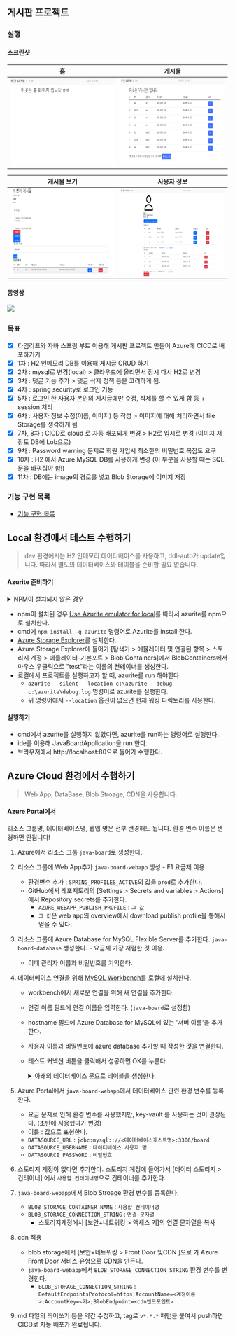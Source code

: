 ## 게시판 프로젝트

### 실행
#### 스크린샷
| 홈 |                     게시물                      |
|:--:|:--:|
|<img src="./docs/resources/running/1_home.png" width="400" height="200"/>| <img src="docs/resources/running/4_articles.png" width="400" height="200"/> |

| 게시물 보기 |                                 사용자 정보                                 | 
|:------:|:----------------------------------------------------------------------:|
| <img src="docs/resources/running/6_see_article.png" width="400" height="200"/>  | <img src="docs/resources/running/7_info.png" width="400" height="200"/> |

#### 동영상
<img src="./docs/resources/running/java-board-executable-video.gif" />

### 목표
- [x] 타임리프와 자바 스프링 부트 이용해 게시판 프로젝트 만들어 Azure에 CICD로 배포하기기
- [x] 1차 : H2 인메모리 DB를 이용해 게시글 CRUD 하기
- [x] 2차 : mysql로 변경(local) > 클라우드에 올리면서 잠시 다시 H2로 변경
- [x] 3차 : 댓글 기능 추가 > 댓글 삭제 정책 등을 고려하게 됨.
- [x] 4차 : spring security로 로그인 기능
- [x] 5차 : 로그인 한 사용자 본인의 게시글에만 수정, 삭제를 할 수 있게 함 등 + session 처리
- [x] 6차 : 사용자 정보 수정(이름, 이미지) 등 작성 > 이미지에 대해 처리하면서 file Storage를 생각하게 됨
- [x] 7차, 8차 : CICD로 cloud 로 자동 배포되게 변경 > H2로 임시로 변경 (이미지 저장도 DB에 Lob으로)
- [x] 9차 : Password warning 문제로 회원 가입시 최소한의 비밀번호 복잡도 요구
- [X] 10차 : H2 에서 Azure MySQL DB를 사용하게 변경 (이 부분을 사용할 때는 SQL 문을 바꿔줘야 함!)
- [X] 11차 : DB에는 image의 경로를 넣고 Blob Storage에 이미지 저장

### 기능 구현 목록
- [기능 구현 목록](docs/Feature-Implementation-List.md)

## Local 환경에서 테스트 수행하기
> dev 환경에서는 H2 인메모리 데이터베이스를 사용하고, ddl-auto가 update입니다.
> 따라서 별도의 데이터베이스와 테이블을 준비할 필요 없습니다.

#### Azurite 준비하기
<details>
  <summary> NPM이 설치되지 않은 경우</summary>
  <ol>
    <li> nvm 설치</li>
      <ul>
        <li>[nvm-windows](https://github.com/coreybutler/nvm-windows/releases)에서 Assets의 `nvm-setup.exe`를 다운받는다.</li>
        <li>다운로드한 파일을 실행시켜 라이센스 동의 후, 기본 작성된 설정값들을 유지해서 설치한다.</li>
        <li>설치가 잘 되었는지 확인하기 위해 cmd에서 `nvm -v` 명령어로 현재 버전을 확인한다.</li>
        <li>24년 5월 15일 기준 : `1.1.12` 버전이라 나온다.</li>
      </ul>
    <li> Node.js 설치 (npm 같이 설치됨)</li>
      <ul>
        <li>cmd에서 `nvm list available`을 입력해 이용가능한 Node.js 버전 목록 확인</li>
        <li>24.5.15 기준 가장 최신 LTS 버전인 `20.13.1`을 `nvm install 20.13.1` 명령어로 설치한다.</li>
        <li>`nvm list` 명령어로 설치되어 있는 nvm 버전 목록을 확인한다.</li>
        <li>`nvm use 20.13.1` 명령어로 이 버전을 사용하도록 한다. `nvm list` 명령어로 Node 설치된 목록 리스트 중 사용하는 버전을 확인한다.</li>
        <li>`node -v` 명령어로 현재 node.js 버전을 확인하고, `npm -v` 로 npm의 현재 버전을 확인한다.</li>
      </ul>
  </ol>
</details>

- npm이 설치된 경우 [Use Azurite emulator for local](https://learn.microsoft.com/en-us/azure/storage/common/storage-use-azurite?tabs=npm%2Cblob-storage)를 따라서 azurite를 npm으로 설치한다.
- cmd에 `npm install -g azurite` 명령어로 Azurite를 install 한다.
- [Azure Storage Explorer](https://azure.microsoft.com/en-us/products/storage/storage-explorer/)를 설치한다.
- Azure Storage Explorer에 들어가 [탐색기 > 에뮬레이터 및 연결된 항목 > 스토리지 계정 > 에뮬레이터-기본포트 > Blob Containers]에서 BlobContainers에서 마우스 우클릭으로 "test"라는 이름의 컨테이너를 생성한다.
- 로컬에서 프로젝트를 실행하고자 할 때, azurite를 run 해야한다.
  - `azurite --silent --location c:\azurite --debug c:\azurite\debug.log` 명령어로 azurite를 실행한다.
  - 위 명령어에서 `--location` 옵션이 없으면 현재 워킹 디렉토리를 사용한다.

#### 실행하기
- cmd에서 azurite를 실행하지 않았다면, azurite를 run하는 명령어로 실행한다.
- ide를 이용해 JavaBoardApplication을 run 한다.
- 브라우저에서 http://localhost:80으로 들어가 수행한다.

## Azure Cloud 환경에서 수행하기
> Web App, DataBase, Blob Stroage, CDN을 사용합니다.

#### Azure Portal에서
리소스 그룹명, 데이터베이스명, 웹앱 명은 전부 변경해도 됩니다. 환경 변수 이름은 변경하면 안됩니다!
1. Azure에서 리소스 그룹 `java-board`로 생성한다. 
2. 리소스 그룹에 Web App추가 `java-board-webapp` 생성 - F1 요금제 이용
   - 환경변수 추가 : `SPRING_PROFILES_ACTIVE`의 값을 `prod`로 추가한다.
   - GitHub에서 레포지토리의 [Settings > Secrets and variables > Actions]에서 Repository secrets를 추가한다.
     - `AZURE_WEBAPP_PUBLISH_PROFILE` : `그 값`
     - `그 값`은 web app의 overview에서 download publish profile을 통해서 얻을 수 있다.
3. 리소스 그룹에 Azure Database for MySQL Flexible Server를 추가한다. `java-board-database` 생성한다. - 요금제 가장 저렴한 것 이용.
   - 이때 관리자 이름과 비밀번호를 기억한다. 
4. 데이터베이스 연결을 위해 [MySQL Workbench](https://dev.mysql.com/downloads/workbench/)를 로컬에 설치한다.
   - workbench에서 새로운 연결을 위해 새 연결을 추가한다.
   - 연결 이름 필드에 연결 이름을 입력한다. (`java-board`로 설정함)
   - hostname 필드에 Azure Database for MySQL에 있는 '서버 이름'을 추가한다.
   - 사용자 이름과 비밀번호에 azure database 추가할 때 작성한 것을 연결한다.
   - 테스트 커넥션 버튼을 클릭해서 성공하면 OK를 누른다.
      <details>
        <summary>아래의 데이터베이스 문으로 테이블을 생성한다. </summary>
    
          CREATE DATABASE board;
          USE board;
          
          CREATE TABLE article(
          id BIGINT AUTO_INCREMENT PRIMARY KEY,
          title VARCHAR(255),
          content TEXT,
          writer VARCHAR(255),
          created_at DATETIME,
          updated_at DATETIME
          );
          
          CREATE TABLE comment(
          id BIGINT AUTO_INCREMENT PRIMARY KEY,
          writer VARCHAR(255),
          content TEXT,
          created_at DATETIME,
          updated_at DATETIME,
          article_id BIGINT,
          FOREIGN KEY (article_id) REFERENCES Article(id)
          );
          
          CREATE TABLE app_user (
          id BIGINT AUTO_INCREMENT PRIMARY KEY,
          email VARCHAR(45) UNIQUE NOT NULL,
          password VARCHAR(255),
          name VARCHAR(255),
          nickname VARCHAR(255),
          profile_image_url VARCHAR(255)
          );
          
          ALTER DATABASE board SET TIMEZONE = 'Korea Standard Time';
    
      </details>

5. Azure Portal에서 `java-board-webapp`에서 데이터베이스 관련 환경 변수를 등록한다. 
   - 요금 문제로 인해 환경 변수를 사용했지만, key-vault 를 사용하는 것이 권장된다. (초반에 사용했다가 변경)
   - 이름 : 값으로 표현한다.
   - `DATASOURCE_URL` : `jdbc:mysql:://<데이터베이스호스트명>:3306/board` 
   - `DATASOURCE_USERNAME` : `데이터베이스 사용자 명`
   - `DATASOURCE_PASSWORD` : `비밀번호` 
6. 스토리지 계정이 없다면 추가한다. 스토리지 계정에 들어가서 [데이터 스토리지 > 컨테이너] 에서 `사용할 컨테이너명`으로 컨테이너를 추가한다.
7. `java-board-webapp`에서 Blob Stroage 환경 변수를 등록한다.
   - `BLOB_STORAGE_CONTAINER_NAME` : `사용할 컨테이너명`
   - `BLOB_STORAGE_CONNECTION_STRING` : `연결 문자열`
     - 스토리지계정에서 [보안+네트워킹 > 액세스 키]의 연결 문자열을 복사
8. cdn 적용
   - blob storage에서 [보안+네트워킹 > Front Door 및CDN ]으로 가 Azure Front Door 서비스 유형으로 CDN을 만든다.
   - `java-board-webapp`에서 `BLOB_STORAGE_CONNECTION_STRING` 환경 변수를 변경한다.
     - `BLOB_STORAGE_CONNECTION_STRING` : `DefaultEndpointsProtocol=https;AccountName=<계정이름>;AccountKey=<키>;BlobEndpoint=<cdn엔드포인트>`
9. md 파일의 띄어쓰기 등을 약간 수정하고, tag로 `v*.*.*` 패턴을 붙여서 push하면 CICD로 자동 배포가 완료됩니다.
